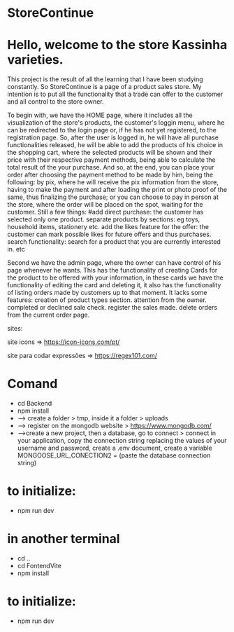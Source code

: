 # StoreContinue

# Hello, welcome to the store Kassinha varieties.

This project is the result of all the learning that I have been studying constantly.
So StoreContinue is a page of a product sales store. My intention is to put all the functionality that a trade can offer to the customer and all control to the store owner.

To begin with, we have the HOME page, where it includes all the visualization of the store's products, the customer's loggin menu, where he can be redirected to the login page or, if he has not yet registered, to the registration page. So, after the user is logged in, he will have all purchase functionalities released, he will be able to add the products of his choice in the shopping cart, where the selected products will be shown and their price with their respective payment methods, being able to calculate the total result of the your purchase. And so, at the end, you can place your order after choosing the payment method to be made by him, being the following: by pix, where he will receive the pix information from the store, having to make the payment and after loading the print or photo proof of the same, thus finalizing the purchase; or you can choose to pay in person at the store, where the order will be placed on the spot, waiting for the customer.
Still a few things:
#add direct purchase: the customer has selected only one product.
 separate products by sections: eg toys, household items, stationery etc.
 add the likes feature for the offer: the customer can mark possible likes for future offers and thus purchases.
 search functionality: search for a product that you are currently interested in.
 etc


Second we have the admin page, where the owner can have control of his page whenever he wants. This has the functionality of creating Cards for the product to be offered with your information, in these cards we have the functionality of editing the card and deleting it, it also has the functionality of listing orders made by customers up to that moment.
It lacks some features:
 creation of product types section.
 attention from the owner.
 completed or declined sale check.
 register the sales made.
 delete orders from the current order page.




sites:

 site icons => https://icon-icons.com/pt/

 site para codar expressões => https://regex101.com/


 
 # Comand
  * cd Backend
  * npm install
  * --> create a folder > tmp, inside it a folder  > uploads
  * --> register on the mongodb website > https://www.mongodb.com/ 
  * -->create a new project, then a database,
      go to connect > connect in your application,
      copy the connection string replacing the values of your username and password,
      create a .env document, create a variable MONGOOSE_URL_CONECTION2 = (paste the database connection string)

# to initialize:
  * npm run dev

# in another terminal
  * cd ..
  * cd FontendVite
  * npm install

 # to initialize:
  * npm run dev